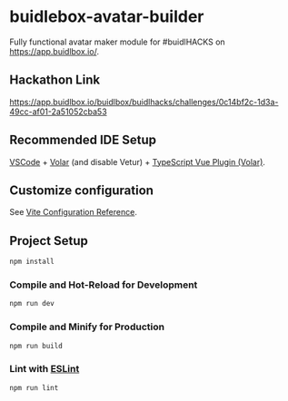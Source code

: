 # buidlebox-avatar-builder

Fully functional avatar maker module for #buidlHACKS on https://app.buidlbox.io/.

## Hackathon Link

https://app.buidlbox.io/buidlbox/buidlhacks/challenges/0c14bf2c-1d3a-49cc-af01-2a51052cba53

## Recommended IDE Setup

[VSCode](https://code.visualstudio.com/) + [Volar](https://marketplace.visualstudio.com/items?itemName=Vue.volar) (and disable Vetur) + [TypeScript Vue Plugin (Volar)](https://marketplace.visualstudio.com/items?itemName=Vue.vscode-typescript-vue-plugin).

## Customize configuration

See [Vite Configuration Reference](https://vitejs.dev/config/).

## Project Setup

```sh
npm install
```

### Compile and Hot-Reload for Development

```sh
npm run dev
```

### Compile and Minify for Production

```sh
npm run build
```

### Lint with [ESLint](https://eslint.org/)

```sh
npm run lint
```